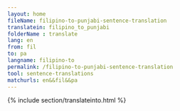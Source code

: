 ```yaml
---
layout: home
fileName: filipino-to-punjabi-sentence-translation
translatein: filipino_to_punjabi
folderName : translate
lang: en
from: fil
to: pa
langname: filipino-to
permalink: /filipino-to-punjabi-sentence-translation
tool: sentence-translations
matchurls: en&&fil&&pa
---
```

{% include section/translateinto.html %}
